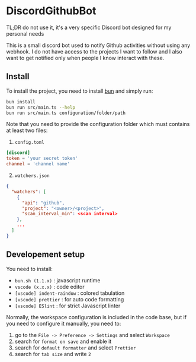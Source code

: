 # DiscordGithubBot

TL;DR do not use it, it's a very specific Discord bot designed for my personal
needs

This is a small discord bot used to notify Github activities without using any
webhook. I do not have access to the projects I want to follow and I also want
to get notified only when people I know interact with these.

## Install

To install the project, you need to install [bun](bun.sh) and simply run:

```bash
bun install
bun run src/main.ts --help
bun run src/main.ts configuration/folder/path
```

Note that you need to provide the configuration folder which must contains at
least two files:

1. `config.toml`

```toml
[discord]
token = 'your secret token'
channel = 'channel name'
```

2. `watchers.json`

```json
{
  "watchers": [
    {
      "api": "github",
      "project": "<owner>/<project>",
      "scan_interval_min": <scan interval>
    },
    ...
  ]
}
```

## Developement setup

You need to install:

- `bun.sh (1.1.x)` : javascript runtime
- `vscode (x.x.x)` : code editor
- `[vscode] indent-raindow` : colored tabulation
- `[vscode] prettier` : for auto code formatting
- `[vscode] ESlint` : for strict Javascript linter

Normally, the workspace configuration is included in the code base, but if you
need to configure it manually, you need to:

1. go to the `File -> Preference -> Settings` and select `Workspace`
2. search for `format on save` and enable it
3. search for `default formatter` and select `Prettier`
4. search for `tab size` and write `2`
